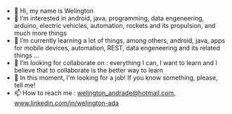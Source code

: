 - 👋 Hi, my name is Welington
- 👀 I’m interested in android, java, programming, data engeneering, arduino, electric vehicles, automation, rockets and its propulsion, and much more things
- 🌱 I’m currently learning a lot of things, among others, android, java, apps for mobile devices, automation, REST, data engeneering and its related things ...
- 💞️ I’m looking for collaborate on : everything I can, I want to learn and I believe that to collaborate is the better way to learn
- :grimacing: In this moment, I'm looking for a job! If you know something, please, tell me!
- 📫 How to reach me : welington_andrade@hotmail.com, www.linkedin.com/in/welington-ada

<!---
GarotoPodre/GarotoPodre is a ✨ special ✨ repository because its `README.md` (this file) appears on your GitHub profile.
You can click the Preview link to take a look at your changes.
--->
